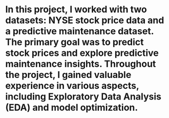 # In this project, I worked with two datasets: NYSE stock price data and a predictive maintenance dataset. The primary goal was to predict stock prices and explore predictive maintenance insights. Throughout the project, I gained valuable experience in various aspects, including Exploratory Data Analysis (EDA) and model optimization.
